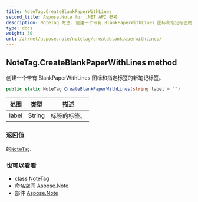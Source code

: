 ```yaml
---
title: NoteTag.CreateBlankPaperWithLines
second_title: Aspose.Note for .NET API 参考
description: NoteTag 方法. 创建一个带有 BlankPaperWithLines 图标和指定标签的新笔记标签
type: docs
weight: 30
url: /zh/net/aspose.note/notetag/createblankpaperwithlines/
---
```

## NoteTag.CreateBlankPaperWithLines method

创建一个带有 BlankPaperWithLines 图标和指定标签的新笔记标签。

```csharp
public static NoteTag CreateBlankPaperWithLines(string label = "")
```

| 范围 | 类型 | 描述 |
| --- | --- | --- |
| label | String | 标签的标签。 |

### 返回值

的[`NoteTag`](../).

### 也可以看看

* class [NoteTag](../)
* 命名空间 [Aspose.Note](../../notetag/)
* 部件 [Aspose.Note](../../../)


